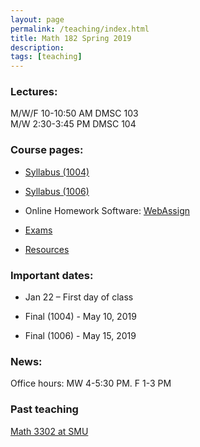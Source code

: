 ```yaml
---
layout: page
permalink: /teaching/index.html
title: Math 182 Spring 2019
description: 
tags: [teaching]
---
```


### Lectures: 

M/W/F 10-10:50 AM DMSC 103 <br />
M/W   2:30-3:45 PM DMSC 104

### Course pages:

* <a href="/assets/math182_1004_S19_syll.pdf">Syllabus (1004)</a>

* <a href="/assets/math182_1006_S19_syll.pdf">Syllabus (1006)</a>

* Online Homework Software: [WebAssign](https://www.webassign.net/)

* <a href="/math182/exams/index.html">Exams</a>

* <a href="/math182/resources/index.html">Resources</a>

### Important dates:

* Jan 22 – First day of class

* Final (1004) - May 10, 2019
 
* Final (1006) - May 15, 2019

### News:

Office hours: MW 4-5:30 PM. F 1-3 PM

### Past teaching

<a href="/math3302/index.html">Math 3302 at SMU</a>












